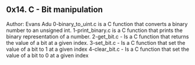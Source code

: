 0x14. C - Bit manipulation
-----------------------------------------------------------
Author: Evans Adu
0-binary_to_uint.c is a C function that converts a binary number to an unsigned int.
1-print_binary.c is a C function that prints the binary representation of a number.
2-get_bit.c - Is a C function that returns the value of a bit at a given index.
3-set_bit.c - Is a C function that set the value of a bit to 1 at a given index
4-clear_bit.c - Is a C function that set the value of a bit to 0 at a given index
